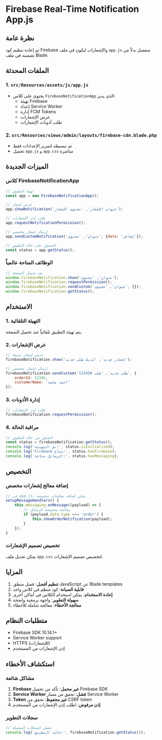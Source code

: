 # Firebase Real-Time Notification App.js

## نظرة عامة
تم إعادة تنظيم كود Firebase والإشعارات ليكون في ملف `app.js` منفصل بدلاً من تضمينه في ملف Blade.

## الملفات المحدثة

### 1. `src/Resources/assets/js/app.js`
- يحتوي على كلاس `FirebaseNotificationApp` الذي يدير:
  - تهيئة Firebase
  - إعداد Service Worker
  - إدارة FCM Tokens
  - عرض الإشعارات
  - طلب أذونات الإشعارات

### 2. `src/Resources/views/admin/layouts/firebase-cdn.blade.php`
- تم تبسيطه لتمرير الإعدادات فقط
- تحميل `app.js` و `app.css` مباشرة

## الميزات الجديدة

### كلاس FirebaseNotificationApp
```javascript
// تهيئة التطبيق
const app = new FirebaseNotificationApp();

// عرض إشعار
app.showNotification('عنوان الإشعار', 'محتوى الإشعار');

// طلب إذن الإشعارات
app.requestNotificationPermission();

// إرسال إشعار مخصص
app.sendCustomNotification('عنوان', 'محتوى', {data: 'إضافي'});

// الحصول على حالة التطبيق
const status = app.getStatus();
```

### الوظائف المتاحة عالمياً
```javascript
// بعد تحميل الصفحة
window.firebaseNotification.show('عنوان', 'محتوى');
window.firebaseNotification.requestPermission();
window.firebaseNotification.sendCustom('عنوان', 'محتوى', {});
window.firebaseNotification.getStatus();
```

## الاستخدام

### 1. التهيئة التلقائية
يتم تهيئة التطبيق تلقائياً عند تحميل الصفحة.

### 2. عرض الإشعارات
```javascript
// عرض إشعار بسيط
firebaseNotification.show('إشعار جديد', 'لديك طلب جديد');

// إرسال إشعار مخصص
firebaseNotification.sendCustom('طلب جديد', 'طلب #12345', {
    orderId: 12345,
    customerName: 'أحمد محمد'
});
```

### 3. إدارة الأذونات
```javascript
// طلب إذن الإشعارات
firebaseNotification.requestPermission();
```

### 4. مراقبة الحالة
```javascript
// التحقق من حالة التطبيق
const status = firebaseNotification.getStatus();
console.log('تم التهيئة:', status.isInitialized);
console.log('Firebase متاح:', status.hasFirebase);
console.log('الرسائل متاحة:', status.hasMessaging);
```

## التخصيص

### إضافة معالج إشعارات مخصص
```javascript
// في app.js، يمكن إضافة معالجات مخصصة
setupMessageHandlers() {
    this.messaging.onMessage((payload) => {
        // معالجة مخصصة للرسائل
        if (payload.data.type === 'order') {
            this.showOrderNotification(payload);
        }
    });
}
```

### تخصيص تصميم الإشعارات
يمكن تعديل ملف `app.css` لتخصيص تصميم الإشعارات.

## المزايا

1. **تنظيم أفضل**: فصل منطق JavaScript عن Blade templates
2. **قابلية الصيانة**: كود منظم في كلاس واحد
3. **إعادة الاستخدام**: يمكن استخدام الكلاس في أماكن أخرى
4. **سهولة التطوير**: واجهة برمجية واضحة
5. **معالجة الأخطاء**: معالجة شاملة للأخطاء

## متطلبات النظام

- Firebase SDK 10.14.1+
- Service Worker support
- HTTPS (للإشعارات)
- إذن الإشعارات من المستخدم

## استكشاف الأخطاء

### مشاكل شائعة
1. **Firebase غير محمل**: تأكد من تحميل Firebase SDK
2. **Service Worker فشل**: تحقق من مسار Service Worker
3. **Token غير محفوظ**: تحقق من CSRF token
4. **إذن مرفوض**: اطلب إذن الإشعارات من المستخدم

### سجلات التطوير
```javascript
// تفعيل السجلات المفصلة
console.log('حالة التطبيق:', firebaseNotification.getStatus());
```

